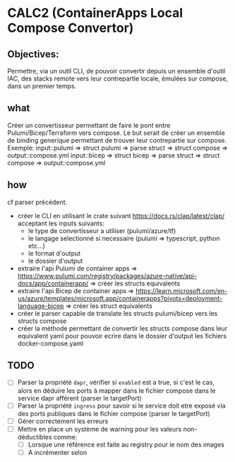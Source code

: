 # CALC2 (ContainerApps Local Compose Convertor)

## Objectives:
Permettre, via un outil CLI, de pouvoir convertir depuis un ensemble d'outil IAC, des stacks remote vers leur contrepartie locale, émulées sur compose, dans un premier temps.

## what 
Créer un convertisseur permettant de faire le pont entre Pulumi/Bicep/Terraform vers compose. Le but serait de créer un ensemble de binding generique permettant de trouver leur contrepartie sur compose.
Exemple:
input::pulumi => struct pulumi => parse struct => struct compose => output::compose.yml
input::bicep => struct bicep => parse struct => struct compose => output::compose.yml

## how
cf parser précédent. 
- créer le CLI en utilisant le crate suivant https://docs.rs/clap/latest/clap/ acceptant les inputs suivants:
  - le type de convertisseur a utiliser (pulumi/azure/tf)
  - le langage selectionné si necessaire (pulumi => typescript, python etc...)
  - le format d'output
  - le dossier d'output
- extraire l'api Pulumi de container apps => https://www.pulumi.com/registry/packages/azure-native/api-docs/app/containerapp/ => créer les structs equivalents 
- extraire l'api Bicep de container apps => https://learn.microsoft.com/en-us/azure/templates/microsoft.app/containerapps?pivots=deployment-language-bicep => créer les struct equivalents
- créer le parser capable de translate les structs pulumi/bicep vers les structs compose
- créer la méthode permettant de convertir les structs compose dans leur equivalent yaml pour pouvoir ecrire dans le dossier d'output les fichiers docker-compose.yaml


## TODO
- [ ] Parser la propriété `dapr`, vérifier si `enabled` est a true, si c'est le cas, alors en déduire les ports à mapper dans le fichier compose dans le service dapr afférent (parser le targetPort)
- [ ] Parser la propriété `ingress` pour savoir si le service doit etre exposé via des ports publiques dans le fichier compose (parser le targetPort) 
- [ ] Gérer correctement les erreurs
- [ ] Mettre en place un système de warning pour les valeurs non-déductibles comme:
  - [ ] Lorsque une référence est faite au registry pour le nom des images
  - [ ] A incrémenter selon